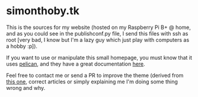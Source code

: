 # simonthoby.tk

This is the sources for my website (hosted on my Raspberry Pi B+ @ home, and as you could see in the publishconf.py file, I send this files with ssh as root [very bad, I know but I'm a lazy guy which just play with computers as a hobby :p]).

If you want to use or manipulate this small homepage, you must know that it uses [pelican](http://blog.getpelican.com/), and they have a great documentation [here](http://docs.getpelican.com/en/3.6.0/).

Feel free to contact me or send a PR to improve the theme (derived from [this one](https://github.com/PurePelicanTheme/pure), correct articles or simply explaining me I'm doing some thing wrong and why.
